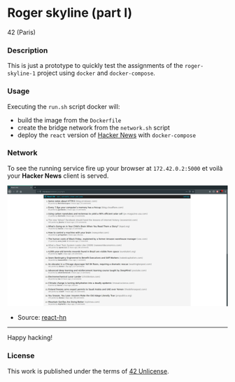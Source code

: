 # **Roger skyline (part I)**

42 (Paris)

### **Description**

This is just a prototype to quickly test the assignments of the `roger-skyline-1` project
using `docker` and `docker-compose`.

### **Usage**

Executing the `run.sh` script docker will: 

+ build the image from the `Dockerfile` 
+ create the bridge network from the `network.sh` script
+ deploy the `react` version of [Hacker News](https://news.ycombinator.com/) with `docker-compose`

### Network

To see the running service fire up your browser at `172.42.0.2:5000` et voilà your **Hacker News** client is served.

![hnews](img/hnews.png)

+ Source: [react-hn](https://github.com/insin/react-hn)

---

Happy hacking!

### **License**

This work is published under the terms of [42 Unlicense](https://github.com/gcamerli/42unlicense).
